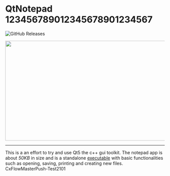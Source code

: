 # QtNotepad 123456789012345678901234567
![GitHub Releases](https://img.shields.io/github/downloads/rattle99/QtNotepad/v1.0/total.svg)

<p align="center">
  <img width="609" height="315" src="https://media.giphy.com/media/2YpNAnXlE2tmcZmmDo/giphy.gif">
</p>

___

This is a an effort to try and use Qt5 the c++ gui toolkit. The notepad app is about *50KB* in size and is a standalone [executable](https://github.com/rattle99/QtNotepad/releases) with basic functionalities such as opening, saving, printing and creating new files.
CxFlowMasterPush-Test2101
